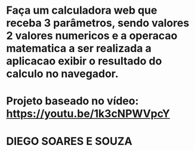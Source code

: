 # Faça um calculadora web que receba 3 parâmetros, sendo valores 2 valores numericos e a operacao matematica a ser realizada a aplicacao exibir o resultado do calculo no navegador.

# Projeto baseado no vídeo: https://youtu.be/1k3cNPWVpcY

# DIEGO SOARES E SOUZA